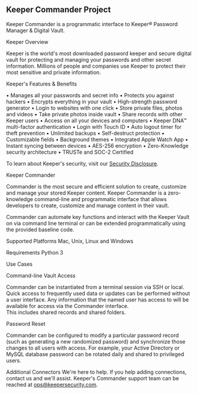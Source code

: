 Keeper Commander Project
----

Keeper Commander is a programmatic interface to Keeper&reg; Password 
Manager & Digital Vault.  

Keeper Overview

Keeper is the world's most downloaded password keeper and secure digital 
vault for protecting and managing your passwords and other secret information. 
Millions of people and companies use Keeper to protect their most 
sensitive and private information.

Keeper's Features &amp; Benefits

• Manages all your passwords and secret info
• Protects you against hackers
• Encrypts everything in your vault 
• High-strength password generator
• Login to websites with one click
• Store private files, photos and videos
• Take private photos inside vault 
• Share records with other Keeper users
• Access on all your devices and computers
• Keeper DNA™ multi-factor authentication
• Login with Touch ID
• Auto logout timer for theft prevention
• Unlimited backups
• Self-destruct protection
• Customizable fields
• Background themes
• Integrated Apple Watch App
• Instant syncing between devices
• AES-256 encryption
• Zero-Knowledge security architecture
• TRUSTe and SOC-2 Certified

To learn about Keeper's security, 
visit our [Security Disclosure](https://keepersecurity.com/security.html).

Keeper Commander

Commander is the most secure and efficient solution to create, customize and 
manage your stored Keeper content.  Keeper Commander is a zero-knowledge 
command-line and programmatic interface that allows developers to 
create, customize and manage content in their vault.

Commander can automate key functions and interact with the Keeper 
Vault on via command line terminal or can be extended programmatically 
using the provided baseline code.

Supported Platforms
Mac, Unix, Linux and Windows

Requirements
Python 3

Use Cases

Command-line Vault Access

Commander can be instantiated from a terminal session via SSH or local.  
Quick access to frequently used data or updates can be performed without 
a user interface.  Any information that the named user has access to 
will be available for access via the Commander interface.  
This includes shared records and shared folders.

Password Reset

Commander can be configured to modify a particular password record 
(such as generating a new randomized password) and synchronize those changes 
to all users with access.  For example, your Active Directory or MySQL database 
password can be rotated daily and shared to privileged users.

Additional Connectors
We're here to help.  If you help adding connections, contact us and we'll
assist.  Keeper's Commander support team can be 
reached at ops@keepersecurity.com.


